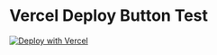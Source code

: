 # Vercel Deploy Button Test

[![Deploy with Vercel](https://vercel.com/button)](https://vercel.com/new/clone?repository-url=https%3A%2F%2Fgithub.com%2Fbogdansoare%2Fvercel-deploy-button-test&env=HAIR_COLOR&project-name=deploy-test&repo-name=deploy-test&demo-title=My%20flux&demo-description=Changelog%20for%20organizations.&demo-url=https%3A%2F%2Fwww.google.com%2F&demo-image=https%3A%2F%2Fimages.unsplash.com%2Fphoto-1640192030387-2dfb338f1320%3Fixlib%3Drb-1.2.1%26ixid%3DMnwxMjA3fDB8MHxwaG90by1wYWdlfHx8fGVufDB8fHx8%26auto%3Dformat%26fit%3Dcrop%26w%3D987%26q%3D80)
